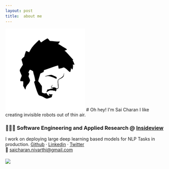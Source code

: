 ```yaml
---
layout: post
title:  about me
---
```

<img src="/images/site/myavatar.svg" width="250" alt="rough sketch of myself" />
# Oh hey! I'm Sai Charan
I like creating invisible robots out of thin air.

### 👨🏻‍💻 Software Engineering and Applied Research @ [Insideview](https://www.insideview.com/)
I work on deploying large deep learning based models for NLP Tasks in production. 
[Github](https://github.com/nisacharan) · [Linkedin](https://www.linkedin.com/in/saicharan-nivarthi/) · [Twitter](https://twitter.com/nisacharan)  
📨 saicharan.nivarthi@gmail.com

#### ![](http://hits.dwyl.com/nisacharan/nisacharangithubio)

